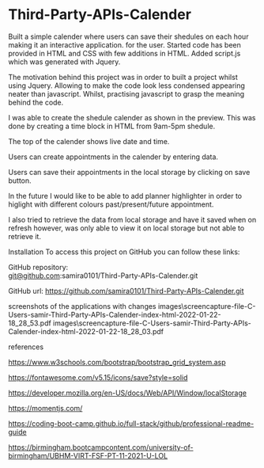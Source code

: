# Third-Party-APIs-Calender

Built a simple calender where users can save their shedules on each hour making it an interactive application. for the user. Started code has been provided in HTML and CSS with few additions in HTML. Added script.js which was generated with Jquery.

The motivation behind this project was in order to built a project whilst using Jquery. Allowing to make the code look less condensed appearing neater than javascript. Whilst, practising javascript to grasp the meaning behind the code.

I was able to create the shedule calender as shown in the preview. This was done by creating a time block in HTML from 9am-5pm shedule.

The top of the calender shows live date and time.

Users can create appointments in the calender by entering data.

Users can save their appointments in the local storage by clicking on save button.

In the future I would like to be able to add planner highlighter in order to higlight with different colours past/present/future appointment. 

I also tried to retrieve the data from local storage and have it saved when on refresh however, was only able to view it on local storage but not able to retrieve it. 

Installation
To access this project on GitHub you can follow these links:

GitHub repository:   
git@github.com:samira0101/Third-Party-APIs-Calender.git

GitHub url: 
https://github.com/samira0101/Third-Party-APIs-Calender.git

screenshots of the applications with changes
 images\screencapture-file-C-Users-samir-Third-Party-APIs-Calender-index-html-2022-01-22-18_28_53.pdf
 images\screencapture-file-C-Users-samir-Third-Party-APIs-Calender-index-html-2022-01-22-18_28_03.pdf


references

https://www.w3schools.com/bootstrap/bootstrap_grid_system.asp

https://fontawesome.com/v5.15/icons/save?style=solid

https://developer.mozilla.org/en-US/docs/Web/API/Window/localStorage

https://momentjs.com/

https://coding-boot-camp.github.io/full-stack/github/professional-readme-guide

https://birmingham.bootcampcontent.com/university-of-birmingham/UBHM-VIRT-FSF-PT-11-2021-U-LOL

